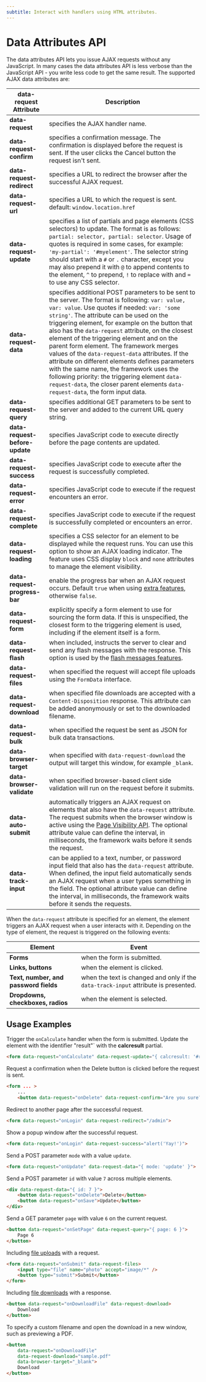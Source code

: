 ```yaml
---
subtitle: Interact with handlers using HTML attributes.
---
```

# Data Attributes API

The data attributes API lets you issue AJAX requests without any JavaScript. In many cases the data attributes API is less verbose than the JavaScript API - you write less code to get the same result. The supported AJAX data attributes are:

data-request Attribute | Description
------------- | -------------
**data-request** | specifies the AJAX handler name.
**data-request-confirm** | specifies a confirmation message. The confirmation is displayed before the request is sent. If the user clicks the Cancel button the request isn't sent.
**data-request-redirect** | specifies a URL to redirect the browser after the successful AJAX request.
**data-request-url** | specifies a URL to which the request is sent. default: `window.location.href`
**data-request-update** | specifies a list of partials and page elements (CSS selectors) to update. The format is as follows: `partial: selector, partial: selector`. Usage of quotes is required in some cases, for example: `'my-partial': '#myelement'`. The selector string should start with a `#` or `.` character, except you may also prepend it with `@` to append contents to the element, `^` to prepend, `!` to replace with and `=` to use any CSS selector.
**data-request-data** | specifies additional POST parameters to be sent to the server. The format is following: `var: value, var: value`. Use quotes if needed: `var: 'some string'`. The attribute can be used on the triggering element, for example on the button that also has the `data-request` attribute, on the closest element of the triggering element and on the parent form element. The framework merges values of the `data-request-data` attributes. If the attribute on different elements defines parameters with the same name, the framework uses the following priority: the triggering element `data-request-data`, the closer parent elements `data-request-data`, the form input data.
**data-request-query** | specifies additional GET parameters to be sent to the server and added to the current URL query string.
**data-request-before-update** | specifies JavaScript code to execute directly before the page contents are updated.
**data-request-success** | specifies JavaScript code to execute after the request is successfully completed.
**data-request-error** | specifies JavaScript code to execute if the request encounters an error.
**data-request-complete** | specifies JavaScript code to execute if the request is successfully completed or encounters an error.
**data-request-loading** | specifies a CSS selector for an element to be displayed while the request runs. You can use this option to show an AJAX loading indicator. The feature uses CSS display `block` and `none` attributes to manage the element visibility.
**data-request-progress-bar** | enable the progress bar when an AJAX request occurs. Default `true` when using [extra features](./introduction.md), otherwise `false`.
**data-request-form** | explicitly specify a form element to use for sourcing the form data. If this is unspecified, the closest form to the triggering element is used, including if the element itself is a form.
**data-request-flash** | when included, instructs the server to clear and send any flash messages with the response. This option is used by the [flash messages features](../features/flash-messages.md).
**data-request-files** | when specified the request will accept file uploads using the `FormData` interface.
**data-request-download** | when specified file downloads are accepted with a `Content-Disposition` response. This attribute can be added anonymously or set to the downloaded filename.
**data-request-bulk** | when specified the request be sent as JSON for bulk data transactions.
**data-browser-target** | when specified with `data-request-download` the output will target this window, for example `_blank`.
**data-browser-validate** | when specified browser-based client side validation will run on the request before it submits.
**data-auto-submit** | automatically triggers an AJAX request on elements that also have the `data-request` attribute. The request submits when the browser window is active using the [Page Visibility API](https://developer.mozilla.org/en-US/docs/Web/API/Page_Visibility_API). The optional attribute value can define the interval, in milliseconds, the framework waits before it sends the request.
**data-track-input** | can be applied to a text, number, or password input field that also has the `data-request` attribute. When defined, the input field automatically sends an AJAX request when a user types something in the field. The optional attribute value can define the interval, in milliseconds, the framework waits before it sends the requests.

When the `data-request` attribute is specified for an element, the element triggers an AJAX request when a user interacts with it. Depending on the type of element, the request is triggered on the following events:

Element | Event
------------- | -------------
**Forms** | when the form is submitted.
**Links, buttons** | when the element is clicked.
**Text, number, and password fields** | when the text is changed and only if the `data-track-input` attribute is presented.
**Dropdowns, checkboxes, radios** | when the element is selected.

## Usage Examples

Trigger the `onCalculate` handler when the form is submitted. Update the element with the identifier "result"` with the **calcresult** partial.

```html
<form data-request="onCalculate" data-request-update="{ calcresult: '#result' }">
```

Request a confirmation when the Delete button is clicked before the request is sent.

```html
<form ... >
    ...
    <button data-request="onDelete" data-request-confirm="Are you sure?">Delete</button>
```

Redirect to another page after the successful request.

```html
<form data-request="onLogin" data-request-redirect="/admin">
```

Show a popup window after the successful request.

```html
<form data-request="onLogin" data-request-success="alert('Yay!')">
```

Send a POST parameter `mode` with a value `update`.

```html
<form data-request="onUpdate" data-request-data="{ mode: 'update' }">
```

Send a POST parameter `id` with value `7` across multiple elements.

```html
<div data-request-data="{ id: 7 }">
    <button data-request="onDelete">Delete</button>
    <button data-request="onSave">Update</button>
</div>
```

Send a GET parameter `page` with value `6` on the current request.

```html
<button data-request="onSetPage" data-request-query="{ page: 6 }">
    Page 6
</button>
```

Including [file uploads](../../extend/services/request-input.md) with a request.

```html
<form data-request="onSubmit" data-request-files>
    <input type="file" name="photo" accept="image/*" />
    <button type="submit">Submit</button>
</form>
```

Including [file downloads](../../extend/services/response-view.md) with a response.

```html
<button data-request="onDownloadFile" data-request-download>
    Download
</button>
```

To specify a custom filename and open the download in a new window, such as previewing a PDF.

```html
<button
    data-request="onDownloadFile"
    data-request-download="sample.pdf"
    data-browser-target="_blank">
    Download
</button>
```
